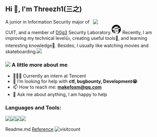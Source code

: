 <h2>Hi 👋, I'm Threezh1(三之)</h1>
<img align='right' src="https://media.giphy.com/media/damUMYvgrroqw2hxSu/giphy.gif" width="230">
<p>A junior in Information Security major of CUIT, and a member of <a href="https://www.d0g3.cn/">D0g3</a> Security Laboratory.<img src="./images/dog_head.png" width="30"> Recently, I am improving my technical level👍, creating useful tools🔨, and learning interesting knowledge🧠. Besides, I usually like watching movies and skateboarding.<img src="https://media.giphy.com/media/eKImFk6Jv2q1zvRDDl/giphy.gif" width="40"></p>

### <img src="https://media.giphy.com/media/WUlplcMpOCEmTGBtBW/giphy.gif" width="30"> A little more about me

- 🧑🏼‍💻 Currently an intern at Tencent
- 🌱 I’m looking for help with **ctf, bugbounty, Development😭**
- 📫 How to reach me: **makefoxm@qq.com**
- 💬 Ask me about anything, I am happy to help

### Languages and Tools:

<img src="https://img.shields.io/badge/node.js%20-%2343853D.svg?&style=for-the-badge&logo=node.js&logoColor=white"/><img src="https://img.shields.io/badge/python%20-%2314354C.svg?&style=for-the-badge&logo=python&logoColor=white"/><img src="https://img.shields.io/badge/docker%20-%230db7ed.svg?&style=for-the-badge&logo=docker&logoColor=white"/><img src="https://img.shields.io/badge/github%20-%23121011.svg?&style=for-the-badge&logo=github&logoColor=white"/>

<!-- ![Anurag's github stats](https://github-readme-stats.vercel.app/api?username=Threezh1) -->

Readme.md [Reference](https://github.com/abhisheknaiidu/awesome-github-profile-readme) <img src="https://profile-counter.glitch.me/Threezh1/count.svg" alt="visitcount" width="120"/>